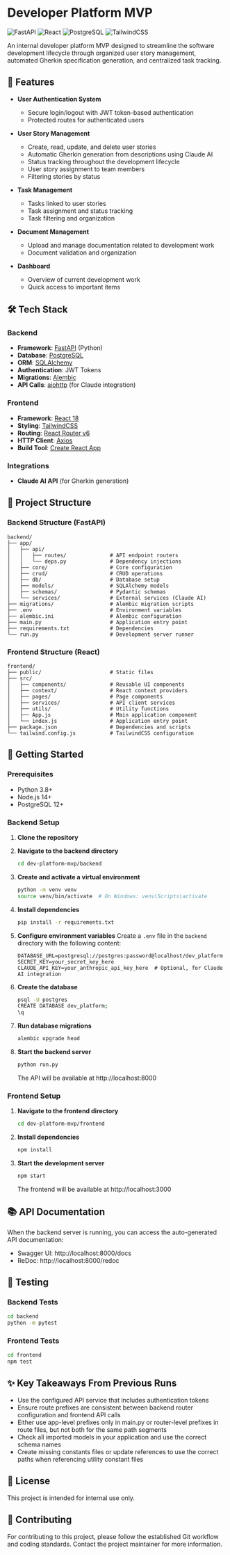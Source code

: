 # Developer Platform MVP

![FastAPI](https://img.shields.io/badge/FastAPI-005571?style=for-the-badge&logo=fastapi)
![React](https://img.shields.io/badge/React-20232A?style=for-the-badge&logo=react&logoColor=61DAFB)
![PostgreSQL](https://img.shields.io/badge/PostgreSQL-316192?style=for-the-badge&logo=postgresql&logoColor=white)
![TailwindCSS](https://img.shields.io/badge/Tailwind_CSS-38B2AC?style=for-the-badge&logo=tailwind-css&logoColor=white)

An internal developer platform MVP designed to streamline the software development lifecycle through organized user story management, automated Gherkin specification generation, and centralized task tracking.

## 🌟 Features

- **User Authentication System**
  - Secure login/logout with JWT token-based authentication
  - Protected routes for authenticated users

- **User Story Management**
  - Create, read, update, and delete user stories
  - Automatic Gherkin generation from descriptions using Claude AI
  - Status tracking throughout the development lifecycle
  - User story assignment to team members
  - Filtering stories by status

- **Task Management**
  - Tasks linked to user stories
  - Task assignment and status tracking
  - Task filtering and organization

- **Document Management**
  - Upload and manage documentation related to development work
  - Document validation and organization

- **Dashboard**
  - Overview of current development work
  - Quick access to important items

## 🛠️ Tech Stack

### Backend

- **Framework**: [FastAPI](https://fastapi.tiangolo.com/) (Python)
- **Database**: [PostgreSQL](https://www.postgresql.org/)
- **ORM**: [SQLAlchemy](https://www.sqlalchemy.org/)
- **Authentication**: JWT Tokens
- **Migrations**: [Alembic](https://alembic.sqlalchemy.org/en/latest/)
- **API Calls**: [aiohttp](https://docs.aiohttp.org/) (for Claude integration)

### Frontend

- **Framework**: [React 18](https://reactjs.org/)
- **Styling**: [TailwindCSS](https://tailwindcss.com/)
- **Routing**: [React Router v6](https://reactrouter.com/)
- **HTTP Client**: [Axios](https://axios-http.com/)
- **Build Tool**: [Create React App](https://create-react-app.dev/)

### Integrations

- **Claude AI API** (for Gherkin generation)

## 📁 Project Structure

### Backend Structure (FastAPI)

```
backend/
├── app/
│   ├── api/
│   │   ├── routes/              # API endpoint routers
│   │   └── deps.py              # Dependency injections
│   ├── core/                    # Core configuration
│   ├── crud/                    # CRUD operations
│   ├── db/                      # Database setup
│   ├── models/                  # SQLAlchemy models
│   ├── schemas/                 # Pydantic schemas
│   └── services/                # External services (Claude AI)
├── migrations/                  # Alembic migration scripts
├── .env                         # Environment variables
├── alembic.ini                  # Alembic configuration
├── main.py                      # Application entry point
├── requirements.txt             # Dependencies
└── run.py                       # Development server runner
```

### Frontend Structure (React)

```
frontend/
├── public/                      # Static files
├── src/
│   ├── components/              # Reusable UI components
│   ├── context/                 # React context providers
│   ├── pages/                   # Page components
│   ├── services/                # API client services
│   ├── utils/                   # Utility functions
│   ├── App.js                   # Main application component
│   └── index.js                 # Application entry point
├── package.json                 # Dependencies and scripts
└── tailwind.config.js           # TailwindCSS configuration
```

## 🚀 Getting Started

### Prerequisites

- Python 3.8+
- Node.js 14+
- PostgreSQL 12+

### Backend Setup

1. **Clone the repository**

2. **Navigate to the backend directory**
   ```bash
   cd dev-platform-mvp/backend
   ```

3. **Create and activate a virtual environment**
   ```bash
   python -m venv venv
   source venv/bin/activate  # On Windows: venv\Scripts\activate
   ```

4. **Install dependencies**
   ```bash
   pip install -r requirements.txt
   ```

5. **Configure environment variables**
   Create a `.env` file in the `backend` directory with the following content:
   ```
   DATABASE_URL=postgresql://postgres:password@localhost/dev_platform
   SECRET_KEY=your_secret_key_here
   CLAUDE_API_KEY=your_anthropic_api_key_here  # Optional, for Claude AI integration
   ```

6. **Create the database**
   ```bash
   psql -U postgres
   CREATE DATABASE dev_platform;
   \q
   ```

7. **Run database migrations**
   ```bash
   alembic upgrade head
   ```

8. **Start the backend server**
   ```bash
   python run.py
   ```
   The API will be available at http://localhost:8000

### Frontend Setup

1. **Navigate to the frontend directory**
   ```bash
   cd dev-platform-mvp/frontend
   ```

2. **Install dependencies**
   ```bash
   npm install
   ```

3. **Start the development server**
   ```bash
   npm start
   ```
   The frontend will be available at http://localhost:3000

## 📚 API Documentation

When the backend server is running, you can access the auto-generated API documentation:

- Swagger UI: http://localhost:8000/docs
- ReDoc: http://localhost:8000/redoc

## 🧪 Testing

### Backend Tests
```bash
cd backend
python -m pytest
```

### Frontend Tests
```bash
cd frontend
npm test
```

## ✨ Key Takeaways From Previous Runs

- Use the configured API service that includes authentication tokens
- Ensure route prefixes are consistent between backend router configuration and frontend API calls
- Either use app-level prefixes only in main.py or router-level prefixes in route files, but not both for the same path segments
- Check all imported models in your application and use the correct schema names
- Create missing constants files or update references to use the correct paths when referencing utility constant files

## 📝 License

This project is intended for internal use only.

## 🤝 Contributing

For contributing to this project, please follow the established Git workflow and coding standards. Contact the project maintainer for more information.
